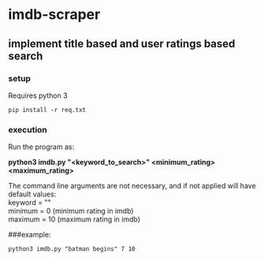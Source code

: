 # imdb-scraper

## implement title based and user ratings based search

### setup
Requires python 3      
```
pip install -r req.txt
```
       
### execution   
Run the program as:        

**python3 imdb.py "<keyword_to_search>" <minimum_rating> <maximum_rating>**       
     
The command line arguments are not necessary, and if not applied will have default values:       
keyword = ""      
minimum = 0 (minimum rating in imdb)      
maximum = 10 (maximum rating in imdb)      


###example:       

```
python3 imdb.py "batman begins" 7 10
```
